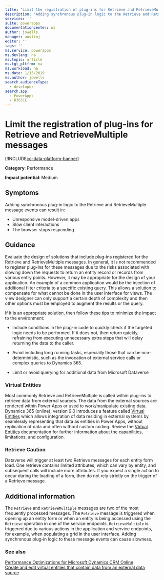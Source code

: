 ```yaml
---
title: "Limit the registration of plug-ins for Retrieve and RetrieveMultiple messages | MicrosoftDocs"
description: "Adding synchronous plug-in logic to the Retrieve and RetrieveMultiple message events can cause slowness."
services: ''
suite: powerapps
documentationcenter: na
author: jowells
manager: austinj
editor: ''
tags: ''
ms.service: powerapps
ms.devlang: na
ms.topic: article
ms.tgt_pltfrm: na
ms.workload: na
ms.date: 1/15/2019
ms.author: jowells
search.audienceType: 
  - developer
search.app: 
  - PowerApps
  - D365CE
---
```

# Limit the registration of plug-ins for Retrieve and RetrieveMultiple messages

[!INCLUDE[cc-data-platform-banner](../../../../includes/cc-data-platform-banner.md)]

**Category**: Performance

**Impact potential**: Medium

<a name='symptoms'></a>

## Symptoms

Adding synchronous plug-in logic to the Retrieve and RetrieveMultiple message events can result in:

- Unresponsive model-driven apps
- Slow client interactions
- The browser stops responding

<a name='guidance'></a>

## Guidance

Evaluate the design of solutions that include plug-ins registered for the Retrieve and RetrieveMultiple messages.  In general, it is not recommended to register plug-ins for these messages due to the risks associated with slowing down the requests to return an entity record or records from various entry points.  However, it may be appropriate for the design of your application. An example of a common application would be the injection of additional filter criteria to a specific existing query. This allows a solution to compensate for what cannot be done in the user interface for views.  The view designer can only support a certain depth of complexity and then other options must be employed to augment the results or the query.

If it is an appropriate solution, then follow these tips to minimize the impact to the environment:

- Include conditions in the plug-in code to quickly check if the targeted logic needs to be performed. If it does not, then return quickly, refraining from executing unnecessary extra steps that will delay returning the data to the caller.

- Avoid including long running tasks, especially those that can be non-deterministic, such as the invocation of external service calls or complex queries to Dynamics 365.

- Limit or avoid querying for additional data from Microsoft Dataverse

### Virtual Entities

Most commonly Retrieve and RetrieveMultiple is called within plug-ins to retrieve data from external sources. The data from the external sources are rendered within Power Apps or used to work/manipulate existing data. Dynamics 365 (online), version 9.0 introduces a feature called [Virtual Entities](/dynamics365/customer-engagement/developer/virtual-entities/get-started-ve) which allows integration of data residing in external systems by seamlessly representing that data as entities in Power Apps, without replication of data and often without custom coding. Review the [Virtual Entities](/dynamics365/customer-engagement/developer/virtual-entities/get-started-ve) documentation for further information about the capabilities, limitations, and configuration.

### Retrieve Caution

Dataverse will trigger at least two Retrieve messages for each entity form load.  One retrieve contains limited attributes, which can vary by entity, and subsequent calls will include more attributes.  If you expect a single action to occur during the loading of a form, then do not rely strictly on the trigger of a Retrieve message.

<a name='additional'></a>

## Additional information

The `Retrieve` and `RetrieveMultiple` messages are two of the most frequently processed messages. The `Retrieve` message is triggered when opening up an entity form or when an entity is being accessed using the `Retrieve` operation in one of the service endpoints. `RetrieveMultiple` is triggered due to various actions in the application and service endpoints, for example, when populating a grid in the user interface.  Adding synchronous plug-in logic to these message events can cause slowness.

<a name='seealso'></a>

### See also

[Performance Optimizations for Microsoft Dynamics CRM Online](https://mbs.microsoft.com/customersource/northamerica/CRM/learning/documentation/user-guides/PerformanceOptimizationsCRMOnlineSuccess)<br />
[Create and edit virtual entities that contain data from an external data source](/powerapps/maker/data-platform/create-edit-virtual-entities)<br />
